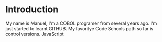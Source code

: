 Introduction
==========

My name is Manuel, I'm a COBOL programer from several years ago. I'm just started to learnt GITHUB.
My favoritye Code Schools path so far is control versions.
JavaScript
